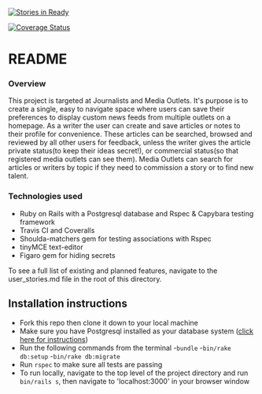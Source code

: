 [![Stories in Ready](https://badge.waffle.io/MaxProvin/story-box.png?label=ready&title=Ready)](https://waffle.io/MaxProvin/story-box)
<!-- [![Build Status](https://travis-ci.org/MaxProvin/story-box.svg?branch=master)](https://travis-ci.org/MaxProvin/story-box) -->
[![Coverage Status](https://coveralls.io/repos/github/MaxProvin/story-box/badge.svg?branch=master)](https://coveralls.io/github/MaxProvin/story-box?branch=master)


# README

### Overview
This project is targeted at Journalists and Media Outlets. It's purpose is to create a single, easy to navigate space where users can save their preferences to display custom news feeds from multiple outlets on a homepage. As a writer the user can create and save articles or notes to their profile for convenience. These articles can be searched, browsed and reviewed by all other users for feedback, unless the writer gives the article private status(to keep their ideas secret!), or commercial status(so that registered media outlets can see them). Media Outlets can search for articles or writers by topic if they need to commission a story or to find new talent.

### Technologies used
 * Ruby on Rails with a Postgresql database and Rspec & Capybara testing framework
 * Travis CI and Coveralls
 * Shoulda-matchers gem for testing associations with Rspec
 * tinyMCE text-editor
 * Figaro gem for hiding secrets

To see a full list of existing and planned features, navigate to the user_stories.md file in the root of this directory.

Installation instructions
---------
 * Fork this repo then clone it down to your local machine
 * Make sure you have Postgresql installed as your database system ([click here for instructions](psql_install.md))
 * Run the following commands from the terminal
  -`bundle`
  -`bin/rake db:setup`
  -`bin/rake db:migrate`
 * Run `rspec` to make sure all tests are passing
 * To run locally, navigate to the top level of the project directory and run `bin/rails s`, then navigate to 'localhost:3000' in your browser window